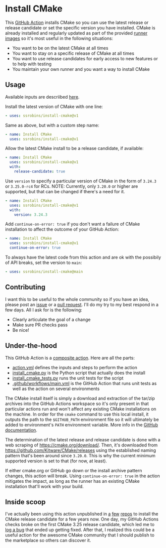 # Install CMake
This [GitHub Action](https://github.com/features/actions) installs CMake so you can use the latest release or release candidate or set the specific version you have installed. CMake is already installed and regularly updated as part of the provided [runner images](https://github.com/actions/runner-images/tree/main/images) so it's most useful in the following situations:
- You want to be on the latest CMake at all times
- You want to stay on a specific release of CMake at all times
- You want to use release candidates for early access to new features or to help with testing
- You maintain your own runner and you want a way to install CMake

## Usage
Available inputs are descriibed [here](action.yml).

Install the latest version of CMake with one line:
```yaml
- uses: ssrobins/install-cmake@v1
```
Same as above, but with a custom step name:
```yaml
- name: Install CMake
  uses: ssrobins/install-cmake@v1
```
Allow the latest CMake install to be a release candidate, if available:
```yaml
- name: Install CMake
  uses: ssrobins/install-cmake@v1
  with:
    release-candidate: true
```
Use `version` to specify a particular version of CMake in the form of `3.24.3` or `3.25.0-rc4` for RCs. NOTE: Currently, only `3.20.0` or higher are supported, but that can be changed if there's a need for it.
```yaml
- name: Install CMake
  uses: ssrobins/install-cmake@v1
  with:
    version: 3.24.3
```
Add `continue-on-error: true` if you don't want a failure of CMake installation to affect the outcome of your GitHub Action:
```yaml
- name: Install CMake
  uses: ssrobins/install-cmake@v1
  continue-on-error: true
```
To always have the latest code from this action and are ok with the possibily of API breaks, set the version to `main`:
```yaml
- uses: ssrobins/install-cmake@main
```

## Contributing
I want this to be useful to the whole community so if you have an idea, please post an [issue](https://github.com/ssrobins/install-cmake/issues) or a [pull request](https://github.com/ssrobins/install-cmake/pulls). I'll do my try to my best respond in a few days. All I ask for is the following:
- Clearly articulate the goal of a change
- Make sure PR checks pass
- Be nice!

## Under-the-hood
This GitHub Action is a [composite action](https://docs.github.com/en/actions/creating-actions/creating-a-composite-action). Here are all the parts:
- [action.yml](action.yml) defines the inputs and steps to perform the action
- [install_cmake.py](install_cmake.py) is the Python script that actually does the install
- [install_cmake_tests.py](install_cmake_tests.py) runs the unit tests for the script
- [.github/workflows/main.yml](.github/workflows/main.yml) is the GitHub Action that runs unit tests as well as the action on several environments

The CMake install itself is simply a download and extraction of the tar/zip archives into the GitHub Actions workspace so it's only present in that particular actions run and won't affect any existing CMake installations on the machine. In order for the `cmake` command to use this local install, it outputs the path to the `$GITHUB_PATH` environment file so it will ultimately be added to environment's `PATH` environment variable. More info in the [GitHub documentation](https://docs.github.com/en/actions/using-workflows/workflow-commands-for-github-actions#adding-a-system-path).

The determination of the latest release and release candidate is done with a web scraping of https://cmake.org/download/. Then, it's downloaded from https://github.com/Kitware/CMake/releases using the established naming pattern that's been around since `3.20.0`. This is why the current minimum supported version is set to that (for now, at least).

If either cmake.org or GitHub go down or the install archive pattern changes, this action will break. Using `continue-on-error: true` in the action mitigates the impact, as long as the runner has an existing CMake installation that'll work with your build.

## Inside scoop
I've actually been using this action unpublished in [a](https://github.com/ssrobins/stackblox/blob/main/.github/workflows/main.yml) [few](https://github.com/ssrobins/sdl2-example/blob/main/.github/workflows/main.yml) [repos](https://github.com/ssrobins/sfml-examples/blob/main/.github/workflows/main.yml) to install the CMake release candidate for a few years now. One day, my GitHub Actions checks broke on the first CMake 3.25 release candidate, which led me to [log a bug](https://gitlab.kitware.com/cmake/cmake/-/issues/24087) that ended up getting fixed. After that, I realized this could be a useful action for the awesome CMake community that I should publish to the marketplace so others can discover it.

